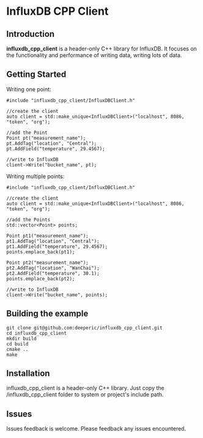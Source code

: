 # InfluxDB CPP Client

## Introduction

**influxdb_cpp_client** is a header-only C++ library for InfluxDB.
It focuses on the functionality and performance of writing data, writing lots of data. 

## Getting Started

Writing one point:

```
#include "influxdb_cpp_client/InfluxDBClient.h"

//create the client
auto client = std::make_unique<InfluxDBClient>("localhost", 8086, "token", "org");

//add the Point
Point pt("measurement_name");
pt.AddTag("location", "Central");
pt.AddField("temperature", 29.4567);

//write to InfluxDB
client->Write("bucket_name", pt);

```


Writing multiple points:

```
#include "influxdb_cpp_client/InfluxDBClient.h"

//create the client
auto client = std::make_unique<InfluxDBClient>("localhost", 8086, "token", "org");

//add the Points
std::vector<Point> points;

Point pt1("measurement_name");
pt1.AddTag("location", "Central");
pt1.AddField("temperature", 29.4567);
points.emplace_back(pt1);

Point pt2("measurement_name");
pt2.AddTag("location", "WanChai");
pt2.AddField("temperature", 30.1);
points.emplace_back(pt2);

//write to InfluxDB
client->Write("bucket_name", points);

```

## Building the example

```
git clone git@github.com:deeperic/influxdb_cpp_client.git
cd influxdb_cpp_client
mkdir build
cd build
cmake ..
make
```

## Installation

influxdb_cpp_client is a header-only C++ library. Just copy the /influxdb_cpp_client folder to system or project's include path.

## Issues

Issues feedback is welcome. Please feedback any issues encountered. 

